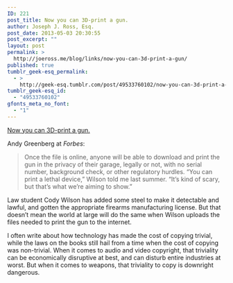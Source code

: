 ```yaml
---
ID: 221
post_title: Now you can 3D-print a gun.
author: Joseph J. Ross, Esq.
post_date: 2013-05-03 20:30:55
post_excerpt: ""
layout: post
permalink: >
  http://joeross.me/blog/links/now-you-can-3d-print-a-gun/
published: true
tumblr_geek-esq_permalink:
  - >
    http://geek-esq.tumblr.com/post/49533760102/now-you-can-3d-print-a-gun
tumblr_geek-esq_id:
  - "49533760102"
gfonts_meta_no_font:
  - "1"
---
```

<a href='http://www.forbes.com/sites/andygreenberg/2013/05/03/this-is-the-worlds-first-entirely-3d-printed-gun-photos/'>Now you can 3D-print a gun.</a><div class="link_description"><p>Andy Greenberg at <em>Forbes</em>:</p>

<blockquote>
  <p>Once the file is online, anyone will be able to download and print the gun in the privacy of their garage, legally or not, with no serial number, background check, or other regulatory hurdles. “You can print a lethal device,” Wilson told me last summer. “It’s kind of scary, but that’s what we’re aiming to show.”</p>
</blockquote>

<p>Law student Cody Wilson has added some steel to make it detectable and lawful, and gotten the appropriate firearms manufacturing license. But that doesn&#8217;t mean the world at large will do the same when Wilson uploads the files needed to print the gun to the internet.</p>

<p>I often write about how technology has made the cost of copying trivial, while the laws on the books still hail from a time when the cost of copying was non-trivial. When it comes to audio and video copyright, that triviality can be economically disruptive at best, and can disturb entire industries at worst. But when it comes to weapons, that triviality to copy is downright dangerous.</p></div>